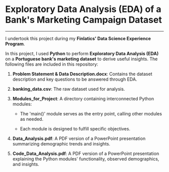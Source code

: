 # Exploratory Data Analysis (EDA) of a Bank's Marketing Campaign Dataset
---
I undertook this project during my **Finlatics' Data Science Experience Program**.

In this project, I used **Python** to perform **Exploratory Data Analysis (EDA)** on a **Portuguese bank's marketing dataset** to derive useful insights. The following files are included in this repository:

1. **Problem Statement & Data Description.docx**: Contains the dataset description and key questions to be answered through EDA.
2. **banking_data.csv**: The raw dataset used for analysis.
3. **Modules_for_Project**: A directory containing interconnected Python modules:

   - The 'main()' module serves as the entry point, calling other modules as needed.
   
   - Each module is designed to fulfill specific objectives.
   
4. **Data_Analysis.pdf**: A PDF version of a PowerPoint presentation summarizing demographic trends and insights.
5.  **Code_Data_Analysis.pdf**: A PDF version of a PowerPoint presentation explaining the Python modules' functionality, observed demographics, and insights.
